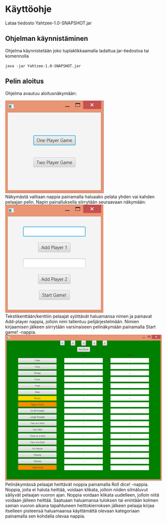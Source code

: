 
# Käyttöohje

Lataa tiedosto Yahtzee-1.0-SNAPSHOT.jar

## Ohjelman käynnistäminen

Ohjelma käynnistetään joko tuplaklikkaamalla ladattua jar-tiedostoa tai komennolla

`java -jar Yahtzee-1.0-SNAPSHOT.jar`

## Pelin aloitus

Ohjelma avautuu aloitusnäkymään:<br/>

<img src="https://github.com/Hiisable/ot-harjoitustyo/blob/master/dokumentointi/kuvat/Aloitusn%C3%A4kym%C3%A4.png">
<br/>
Näkymästä valitaan nappia painamalla haluaako pelata yhden vai kahden pelaajan pelin. Napin painalluksella siirrytään seuraavaan näkymään:<br/>

<img src="https://github.com/Hiisable/ot-harjoitustyo/blob/master/dokumentointi/kuvat/Nimenkirjausn%C3%A4kym%C3%A4.png">
<br/>
Tekstikenttään/kenttiin pelaajat syöttävät haluamansa nimen ja painavat Add-player nappia, jolloin nimi tallentuu pelijärjestelmään. 
Nimien kirjaamisen jälkeen siirrytään varsinaiseen pelinäkymään painamalla Start game! -nappia.<br/>

<img src="https://github.com/Hiisable/ot-harjoitustyo/blob/master/dokumentointi/kuvat/Pelin%C3%A4kym%C3%A4.png">
<br/>
Pelinäkymässä pelaajat heittävät noppia painamalla Roll dice! -nappia. Noppia, joita ei haluta heittää, voidaan klikata, 
jolloin niiden silmäluvut säilyvät pelaajan vuoron ajan. Noppia voidaan klikata uudelleen, jolloin niitä voidaan jälleen heittää. 
Saatuaan haluamansa tuloksen tai enintään kolmen saman vuoron aikana tapahtuneen heittokierroksen jälkeen pelaaja
kirjaa itselleen pisteensä haluamaansa käyttämättä olevaan kategoriaan painamalla sen kohdalla olevaa nappia.
